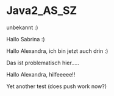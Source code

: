 # Java2_AS_SZ
unbekannt :)

Hallo Sabrina :)

Hallo Alexandra, ich bin jetzt auch drin :)

Das ist problematisch hier.....

Hallo Alexandra, hilfeeeee!!

Yet another test (does push work now?)